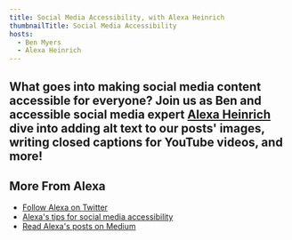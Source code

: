 ```yaml
---
title: Social Media Accessibility, with Alexa Heinrich
thumbnailTitle: Social Media Accessibility
hosts:
  - Ben Myers
  - Alexa Heinrich
---
```


What goes into making social media content accessible for everyone? Join us as Ben and accessible social media expert [Alexa Heinrich](https://twitter.com/HashtagHeyAlexa) dive into adding alt text to our posts' images, writing closed captions for YouTube videos, and more!
---
## More From Alexa

- [Follow Alexa on Twitter](https://twitter.com/HashtagHeyAlexa)
- [Alexa's tips for social media accessibility](https://therealalexa.com/accessible-social)
- [Read Alexa's posts on Medium](https://alexaheinrich.medium.com/)